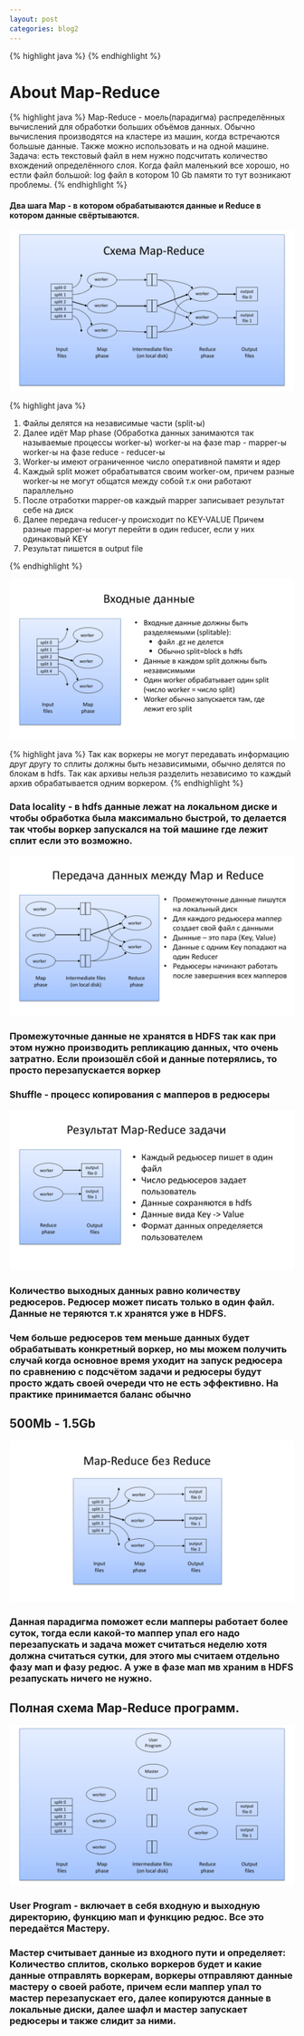 ```yaml
---
layout: post
categories: blog2
---
```

{% highlight java %}
{% endhighlight %}

<h1>About Map-Reduce</h1>

<div>
{% highlight java %}
Map-Reduce - моель(парадигма) распределённых вычислений для обработки больших объёмов данных. 
Обычно вычисления производятся на кластере из машин, когда встречаются большые данные.
Также можно использовать и на одной машине.
Задача: есть текстовый файл в нем нужно подсчитать количество вхождений определённого слоя.
Когда файл маленький все хорошо, но естли файл большой: log файл в котором 10 Gb памяти то тут 
возникают проблемы.
{% endhighlight %}
</div>
<h4>Два шага Map - в котором обрабатываются данные и Reduce в котором данные свёртываются.</h4>

<div>
<img src="/assets/images/MapReduce-02.jpg" class="center">
</div>


{% highlight java %}
1) Файлы делятся на независимые части (split-ы)
2) Далее идёт Map phase (Обработка данных занимаются так называемые процессы worker-ы)
    worker-ы на фазе map - mapper-ы
    worker-ы на фазе reduce - reducer-ы
3) Worker-ы имеют ограниченное число оперативной памяти и ядер
4) Каждый split может обрабатыватся своим worker-ом, причем разные worker-ы
 не могут общатся между собой т.к они работают параллельно
5) После отработки mapper-ов каждый mapper записывает результат себе на диск
6) Далее передача reducer-у происходит по KEY-VALUE 
Причем разные mapper-ы могут перейти в один reducer, если у них одинаковый KEY
7) Результат пишется в output file

{% endhighlight %}

<img src="/assets/images/MapReduce-03.jpg" class="center">

{% highlight java %}
Так как воркеры не могут передавать информацию друг другу то сплиты должны
быть независимыми, обычно делятся по блокам в hdfs. Так как архивы нельзя 
разделить независимо то каждый архив обрабатывается одним воркером.
{% endhighlight %}

<h3>Data locality - в hdfs данные лежат на локальном диске и чтобы обработка была 
максимально быстрой, то делается так чтобы воркер запускался на той машине где лежит сплит
если это возможно.
</h3>

<img src="/assets/images/MapReduce-04.jpg" class="center">
<h3>Промежуточные данные не хранятся в HDFS так как при этом нужно производить
репликацию данных, что очень затратно. Если произошёл сбой и данные потерялись,
то просто перезапускается воркер</h3>
<h3>Shuffle - процесс копирования с мапперов в редюсеры</h3>

<img src="/assets/images/MapReduce-05.jpg" class="center">
<h3> 
Количество выходных данных равно количеству редюсеров. Редюсер может писать только в один файл.
Данные не теряются т.к хранятся уже в HDFS.
</h3>
<h3>
Чем больше редюсеров тем меньше данных будет обрабатывать конкретный воркер, 
но мы можем получить случай когда основное время уходит на запуск редюсера 
по сравнению с подсчётом задачи и редюсеры будут просто ждать своей очереди
что не есть эффективно. На практике принимается баланс обычно<h2>500Mb - 1.5Gb</h2>
</h3>
<img src="/assets/images/MapReduce-06.jpg" class="center">
<h3>Данная парадигма поможет если мапперы работает более суток, тогда 
если какой-то маппер упал его надо перезапускать и задача может считаться неделю
хотя должна считаться сутки, для этого мы считаем отдельно фазу мап и фазу редюс.
А уже в фазе мап мв храним в HDFS резапускать ничего не нужно.</h3>

<h2>Полная схема Map-Reduce программ.</h2>
<img src="/assets/images/MapReduce-07.jpg" class="center">
<h3>User Program - включает в себя входную и выходную директорию, функцию мап и функцию редюс.
Все это передаётся Мастеру.
</h3>
<h3>Мастер считывает данные из входного пути и определяет: Количество сплитов, 
сколько воркеров будет и какие данные отправлять воркерам, воркеры отправляют данные мастеру о своей работе,
причем если маппер упал то мастер перезапускает его, далее копируются данные в локальные диски,
далее шафл и мастер запускает редюсеры и также слидит за ними.
</h3>